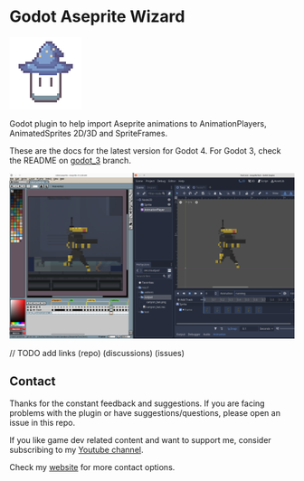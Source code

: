 <!--
headings-nav-max-level: 1
-->
# Godot Aseprite Wizard

![Aseprite Wizard Logo](../assets/images/icon.png?center)

Godot plugin to help import Aseprite animations to AnimationPlayers, AnimatedSprites 2D/3D and SpriteFrames.

These are the docs for the latest version for Godot 4. For Godot 3, check the README on [godot_3](https://github.com/viniciusgerevini/godot-aseprite-wizard/tree/godot_3) branch.

![comparison](../assets/images/comparison.png?center)

// TODO add links (repo) (discussions) (issues)


## Contact
Thanks for the constant feedback and suggestions. If you are facing problems with the plugin or have suggestions/questions, please open an issue in this repo.

If you like game dev related content and want to support me, consider subscribing to my [Youtube channel](http://youtube.com/c/ThisIsVini).

Check my [website](https://thisisvini.com) for more contact options.

